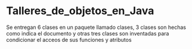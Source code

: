 # Talleres_de_objetos_en_Java
Se entregan 6 clases en un paquete llamado clases, 3 clases son hechas como indica el documento y otras tres clases son inventadas para condicionar el acceos de sus funciones y atributos
